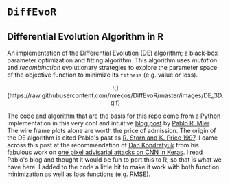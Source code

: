 # `DiffEvoR`
## Differential Evolution Algorithm in R
An implementation of the Differential Evolution (DE) algorithm; a black-box parameter optimization and fitting algorithm. This algorithm uses _mutation_ and _recombination_ evolutionary strategies to explore the parameter space of the objective function to minimize its `fitness` (e.g. value or loss).

<center>![](https://raw.githubusercontent.com/mrecos/DiffEvoR/master/images/DE_3D.gif)</center>

The code and algorithm that are the basis for this repo come from a Python implementation in this very cool and intuitive [blog post](https://pablormier.github.io/2017/09/05/a-tutorial-on-differential-evolution-with-python/) by [Pablo R. Mier](https://twitter.com/PabloRMier). The wire frame plots alone are worth the price of admission.  The origin of the DE algorithm is cited Pablo's past as [R. Storn and K. Price 1997](https://link.springer.com/article/10.1023%2FA%3A1008202821328?LI=true). I came across this post at the recommendation of [Dan Kondratyuk](https://twitter.com/hyperparticle) from his fabulous work on [one pixel advisarial attacks on CNN in Keras](https://github.com/Hyperparticle/one-pixel-attack-keras). I read Pablo's blog and thought it would be fun to port this to R; so that is what we have here. I added to the code a little bit to make it work with both function minimization as well as loss functions (e.g. RMSE).

